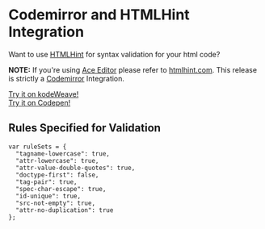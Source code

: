 Codemirror and HTMLHint Integration
===================

Want to use [HTMLHint](http://htmlhint.com/js/htmlhint.js) for syntax validation for your html code? 

**NOTE:** If you're using [Ace Editor](http://ace.c9.io/) please refer to [htmlhint.com](http://htmlhint.com/). This release is strictly a [Codemirror](http://codemirror.net/) Integration.

[Try it on kodeWeave!](https://michaelsboost.github.io/kodeWeave/editor/#42bceae61ffdc64afa88e11d4c331bba)  
[Try it on Codepen!](http://codepen.io/anon/pen/RaNwNd?editors=0010)

Rules Specified for Validation
-------------

    var ruleSets = {
      "tagname-lowercase": true,
      "attr-lowercase": true,
      "attr-value-double-quotes": true,
      "doctype-first": false,
      "tag-pair": true,
      "spec-char-escape": true,
      "id-unique": true,
      "src-not-empty": true,
      "attr-no-duplication": true
    };

